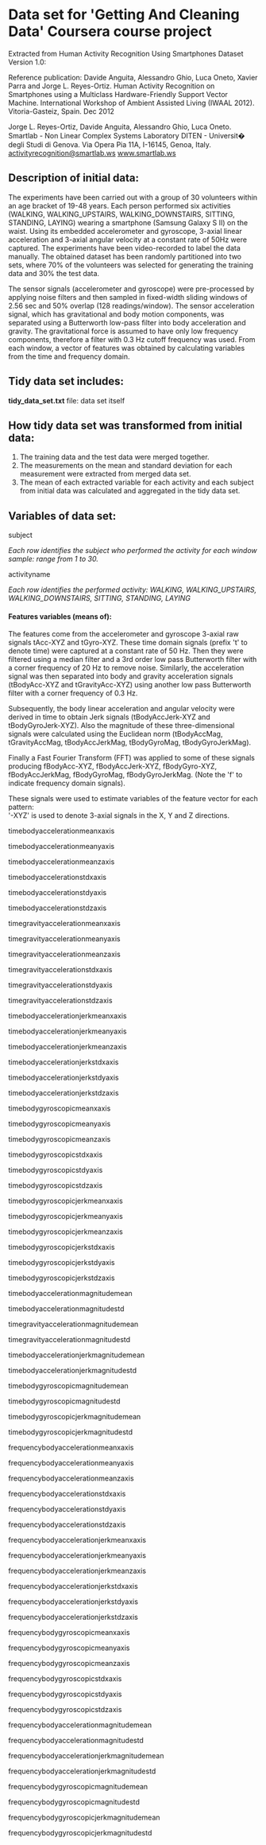 Data set for 'Getting And Cleaning Data' Coursera course project
================================================================

Extracted from Human Activity Recognition Using Smartphones Dataset Version 1.0:

Reference publication:
Davide Anguita, Alessandro Ghio, Luca Oneto, Xavier Parra and Jorge L. Reyes-Ortiz. Human Activity Recognition on Smartphones using a Multiclass Hardware-Friendly Support Vector Machine. International Workshop of Ambient Assisted Living (IWAAL 2012). Vitoria-Gasteiz, Spain. Dec 2012

Jorge L. Reyes-Ortiz, Davide Anguita, Alessandro Ghio, Luca Oneto.
Smartlab - Non Linear Complex Systems Laboratory
DITEN - Universit� degli Studi di Genova.
Via Opera Pia 11A, I-16145, Genoa, Italy.
activityrecognition@smartlab.ws
www.smartlab.ws

Description of initial data:
----------------------------
The experiments have been carried out with a group of 30 volunteers within an age bracket of 19-48 years. Each person performed six activities (WALKING, WALKING_UPSTAIRS, WALKING_DOWNSTAIRS, SITTING, STANDING, LAYING) wearing a smartphone (Samsung Galaxy S II) on the waist. Using its embedded accelerometer and gyroscope, 3-axial linear acceleration and 3-axial angular velocity at a constant rate of 50Hz were captured. The experiments have been video-recorded to label the data manually. The obtained dataset has been randomly partitioned into two sets, where 70% of the volunteers was selected for generating the training data and 30% the test data. 

The sensor signals (accelerometer and gyroscope) were pre-processed by applying noise filters and then sampled in fixed-width sliding windows of 2.56 sec and 50% overlap (128 readings/window). The sensor acceleration signal, which has gravitational and body motion components, was separated using a Butterworth low-pass filter into body acceleration and gravity. The gravitational force is assumed to have only low frequency components, therefore a filter with 0.3 Hz cutoff frequency was used. From each window, a vector of features was obtained by calculating variables from the time and frequency domain.

Tidy data set includes:
-----------------------
__tidy_data_set.txt__ file: data set itself

How tidy data set was transformed from initial data:
--------------------------------------------------------
1. The training data and the test data were merged together.
2. The measurements on the mean and standard deviation for each measurement were extracted from merged data set.
3. The mean of each extracted variable for each activity and each subject from initial data was calculated and aggregated in the tidy data set.

Variables of data set:
----------------------
subject

*Each row identifies the subject who performed the activity for each window sample: range from 1 to 30.*

activityname

*Each row identifies the performed activity: WALKING, WALKING_UPSTAIRS, WALKING_DOWNSTAIRS, SITTING, STANDING, LAYING*

#### Features variables (means of):

The features come from the accelerometer and gyroscope 3-axial raw signals tAcc-XYZ and tGyro-XYZ. These time domain signals (prefix 't' to denote time) were captured at a constant rate of 50 Hz. Then they were filtered using a median filter and a 3rd order low pass Butterworth filter with a corner frequency of 20 Hz to remove noise. Similarly, the acceleration signal was then separated into body and gravity acceleration signals (tBodyAcc-XYZ and tGravityAcc-XYZ) using another low pass Butterworth filter with a corner frequency of 0.3 Hz. 

Subsequently, the body linear acceleration and angular velocity were derived in time to obtain Jerk signals (tBodyAccJerk-XYZ and tBodyGyroJerk-XYZ). Also the magnitude of these three-dimensional signals were calculated using the Euclidean norm (tBodyAccMag, tGravityAccMag, tBodyAccJerkMag, tBodyGyroMag, tBodyGyroJerkMag). 

Finally a Fast Fourier Transform (FFT) was applied to some of these signals producing fBodyAcc-XYZ, fBodyAccJerk-XYZ, fBodyGyro-XYZ, fBodyAccJerkMag, fBodyGyroMag, fBodyGyroJerkMag. (Note the 'f' to indicate frequency domain signals). 

These signals were used to estimate variables of the feature vector for each pattern:  
'-XYZ' is used to denote 3-axial signals in the X, Y and Z directions.

timebodyaccelerationmeanxaxis

timebodyaccelerationmeanyaxis

timebodyaccelerationmeanzaxis

timebodyaccelerationstdxaxis

timebodyaccelerationstdyaxis

timebodyaccelerationstdzaxis

timegravityaccelerationmeanxaxis

timegravityaccelerationmeanyaxis

timegravityaccelerationmeanzaxis

timegravityaccelerationstdxaxis

timegravityaccelerationstdyaxis

timegravityaccelerationstdzaxis

timebodyaccelerationjerkmeanxaxis

timebodyaccelerationjerkmeanyaxis

timebodyaccelerationjerkmeanzaxis

timebodyaccelerationjerkstdxaxis

timebodyaccelerationjerkstdyaxis

timebodyaccelerationjerkstdzaxis

timebodygyroscopicmeanxaxis

timebodygyroscopicmeanyaxis

timebodygyroscopicmeanzaxis

timebodygyroscopicstdxaxis

timebodygyroscopicstdyaxis

timebodygyroscopicstdzaxis

timebodygyroscopicjerkmeanxaxis

timebodygyroscopicjerkmeanyaxis

timebodygyroscopicjerkmeanzaxis

timebodygyroscopicjerkstdxaxis

timebodygyroscopicjerkstdyaxis

timebodygyroscopicjerkstdzaxis

timebodyaccelerationmagnitudemean

timebodyaccelerationmagnitudestd

timegravityaccelerationmagnitudemean

timegravityaccelerationmagnitudestd

timebodyaccelerationjerkmagnitudemean

timebodyaccelerationjerkmagnitudestd

timebodygyroscopicmagnitudemean

timebodygyroscopicmagnitudestd

timebodygyroscopicjerkmagnitudemean

timebodygyroscopicjerkmagnitudestd

frequencybodyaccelerationmeanxaxis

frequencybodyaccelerationmeanyaxis

frequencybodyaccelerationmeanzaxis

frequencybodyaccelerationstdxaxis

frequencybodyaccelerationstdyaxis

frequencybodyaccelerationstdzaxis

frequencybodyaccelerationjerkmeanxaxis

frequencybodyaccelerationjerkmeanyaxis

frequencybodyaccelerationjerkmeanzaxis

frequencybodyaccelerationjerkstdxaxis

frequencybodyaccelerationjerkstdyaxis

frequencybodyaccelerationjerkstdzaxis

frequencybodygyroscopicmeanxaxis

frequencybodygyroscopicmeanyaxis

frequencybodygyroscopicmeanzaxis

frequencybodygyroscopicstdxaxis

frequencybodygyroscopicstdyaxis

frequencybodygyroscopicstdzaxis

frequencybodyaccelerationmagnitudemean

frequencybodyaccelerationmagnitudestd

frequencybodyaccelerationjerkmagnitudemean

frequencybodyaccelerationjerkmagnitudestd

frequencybodygyroscopicmagnitudemean

frequencybodygyroscopicmagnitudestd

frequencybodygyroscopicjerkmagnitudemean

frequencybodygyroscopicjerkmagnitudestd
